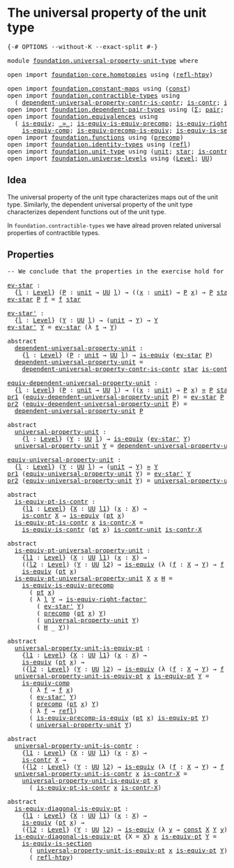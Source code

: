 # The universal property of the unit type

<pre class="Agda"><a id="52" class="Symbol">{-#</a> <a id="56" class="Keyword">OPTIONS</a> <a id="64" class="Pragma">--without-K</a> <a id="76" class="Pragma">--exact-split</a> <a id="90" class="Symbol">#-}</a>

<a id="95" class="Keyword">module</a> <a id="102" href="foundation.universal-property-unit-type.html" class="Module">foundation.universal-property-unit-type</a> <a id="142" class="Keyword">where</a>

<a id="149" class="Keyword">open</a> <a id="154" class="Keyword">import</a> <a id="161" href="foundation-core.homotopies.html" class="Module">foundation-core.homotopies</a> <a id="188" class="Keyword">using</a> <a id="194" class="Symbol">(</a><a id="195" href="foundation-core.homotopies.html#741" class="Function">refl-htpy</a><a id="204" class="Symbol">)</a>

<a id="207" class="Keyword">open</a> <a id="212" class="Keyword">import</a> <a id="219" href="foundation.constant-maps.html" class="Module">foundation.constant-maps</a> <a id="244" class="Keyword">using</a> <a id="250" class="Symbol">(</a><a id="251" href="foundation-core.constant-maps.html#216" class="Function">const</a><a id="256" class="Symbol">)</a>
<a id="258" class="Keyword">open</a> <a id="263" class="Keyword">import</a> <a id="270" href="foundation.contractible-types.html" class="Module">foundation.contractible-types</a> <a id="300" class="Keyword">using</a>
  <a id="308" class="Symbol">(</a> <a id="310" href="foundation.contractible-types.html#4458" class="Function">dependent-universal-property-contr-is-contr</a><a id="353" class="Symbol">;</a> <a id="355" href="foundation-core.contractible-types.html#1006" class="Function">is-contr</a><a id="363" class="Symbol">;</a> <a id="365" href="foundation-core.contractible-types.html#4047" class="Function">is-equiv-is-contr</a><a id="382" class="Symbol">)</a>
<a id="384" class="Keyword">open</a> <a id="389" class="Keyword">import</a> <a id="396" href="foundation.dependent-pair-types.html" class="Module">foundation.dependent-pair-types</a> <a id="428" class="Keyword">using</a> <a id="434" class="Symbol">(</a><a id="435" href="foundation-core.dependent-pair-types.html#515" class="Record">Σ</a><a id="436" class="Symbol">;</a> <a id="438" href="foundation-core.dependent-pair-types.html#588" class="InductiveConstructor">pair</a><a id="442" class="Symbol">;</a> <a id="444" href="foundation-core.dependent-pair-types.html#605" class="Field">pr1</a><a id="447" class="Symbol">;</a> <a id="449" href="foundation-core.dependent-pair-types.html#617" class="Field">pr2</a><a id="452" class="Symbol">)</a>
<a id="454" class="Keyword">open</a> <a id="459" class="Keyword">import</a> <a id="466" href="foundation.equivalences.html" class="Module">foundation.equivalences</a> <a id="490" class="Keyword">using</a>
  <a id="498" class="Symbol">(</a> <a id="500" href="foundation-core.equivalences.html#1556" class="Function">is-equiv</a><a id="508" class="Symbol">;</a> <a id="510" href="foundation-core.equivalences.html#1621" class="Function Operator">_≃_</a><a id="513" class="Symbol">;</a> <a id="515" href="foundation.equivalences.html#9545" class="Function">is-equiv-is-equiv-precomp</a><a id="540" class="Symbol">;</a> <a id="542" href="foundation-core.equivalences.html#9648" class="Function">is-equiv-right-factor&#39;</a><a id="564" class="Symbol">;</a>
    <a id="570" href="foundation-core.equivalences.html#7197" class="Function">is-equiv-comp</a><a id="583" class="Symbol">;</a> <a id="585" href="foundation.equivalences.html#7843" class="Function">is-equiv-precomp-is-equiv</a><a id="610" class="Symbol">;</a> <a id="612" href="foundation-core.equivalences.html#11915" class="Function">is-equiv-is-section</a><a id="631" class="Symbol">)</a>
<a id="633" class="Keyword">open</a> <a id="638" class="Keyword">import</a> <a id="645" href="foundation.functions.html" class="Module">foundation.functions</a> <a id="666" class="Keyword">using</a> <a id="672" class="Symbol">(</a><a id="673" href="foundation-core.functions.html#938" class="Function">precomp</a><a id="680" class="Symbol">)</a>
<a id="682" class="Keyword">open</a> <a id="687" class="Keyword">import</a> <a id="694" href="foundation.identity-types.html" class="Module">foundation.identity-types</a> <a id="720" class="Keyword">using</a> <a id="726" class="Symbol">(</a><a id="727" href="foundation-core.identity-types.html#1820" class="InductiveConstructor">refl</a><a id="731" class="Symbol">)</a>
<a id="733" class="Keyword">open</a> <a id="738" class="Keyword">import</a> <a id="745" href="foundation.unit-type.html" class="Module">foundation.unit-type</a> <a id="766" class="Keyword">using</a> <a id="772" class="Symbol">(</a><a id="773" href="foundation.unit-type.html#1075" class="Datatype">unit</a><a id="777" class="Symbol">;</a> <a id="779" href="foundation.unit-type.html#1099" class="InductiveConstructor">star</a><a id="783" class="Symbol">;</a> <a id="785" href="foundation.unit-type.html#2015" class="Function">is-contr-unit</a><a id="798" class="Symbol">;</a> <a id="800" href="foundation.unit-type.html#1589" class="Function">pt</a><a id="802" class="Symbol">)</a>
<a id="804" class="Keyword">open</a> <a id="809" class="Keyword">import</a> <a id="816" href="foundation.universe-levels.html" class="Module">foundation.universe-levels</a> <a id="843" class="Keyword">using</a> <a id="849" class="Symbol">(</a><a id="850" href="Agda.Primitive.html#597" class="Postulate">Level</a><a id="855" class="Symbol">;</a> <a id="857" href="foundation-core.universe-levels.html#235" class="Primitive">UU</a><a id="859" class="Symbol">)</a>
</pre>
## Idea

The universal property of the unit type characterizes maps out of the unit type. Similarly, the dependent universal property of the unit type characterizes dependent functions out of the unit type.

In `foundation.contractible-types` we have alread proven related universal properties of contractible types.

## Properties

<pre class="Agda"><a id="1207" class="Comment">-- We conclude that the properties in the exercise hold for the unit type</a>

<a id="ev-star"></a><a id="1282" href="foundation.universal-property-unit-type.html#1282" class="Function">ev-star</a> <a id="1290" class="Symbol">:</a>
  <a id="1294" class="Symbol">{</a><a id="1295" href="foundation.universal-property-unit-type.html#1295" class="Bound">l</a> <a id="1297" class="Symbol">:</a> <a id="1299" href="Agda.Primitive.html#597" class="Postulate">Level</a><a id="1304" class="Symbol">}</a> <a id="1306" class="Symbol">(</a><a id="1307" href="foundation.universal-property-unit-type.html#1307" class="Bound">P</a> <a id="1309" class="Symbol">:</a> <a id="1311" href="foundation.unit-type.html#1075" class="Datatype">unit</a> <a id="1316" class="Symbol">→</a> <a id="1318" href="foundation-core.universe-levels.html#235" class="Primitive">UU</a> <a id="1321" href="foundation.universal-property-unit-type.html#1295" class="Bound">l</a><a id="1322" class="Symbol">)</a> <a id="1324" class="Symbol">→</a> <a id="1326" class="Symbol">((</a><a id="1328" href="foundation.universal-property-unit-type.html#1328" class="Bound">x</a> <a id="1330" class="Symbol">:</a> <a id="1332" href="foundation.unit-type.html#1075" class="Datatype">unit</a><a id="1336" class="Symbol">)</a> <a id="1338" class="Symbol">→</a> <a id="1340" href="foundation.universal-property-unit-type.html#1307" class="Bound">P</a> <a id="1342" href="foundation.universal-property-unit-type.html#1328" class="Bound">x</a><a id="1343" class="Symbol">)</a> <a id="1345" class="Symbol">→</a> <a id="1347" href="foundation.universal-property-unit-type.html#1307" class="Bound">P</a> <a id="1349" href="foundation.unit-type.html#1099" class="InductiveConstructor">star</a>
<a id="1354" href="foundation.universal-property-unit-type.html#1282" class="Function">ev-star</a> <a id="1362" href="foundation.universal-property-unit-type.html#1362" class="Bound">P</a> <a id="1364" href="foundation.universal-property-unit-type.html#1364" class="Bound">f</a> <a id="1366" class="Symbol">=</a> <a id="1368" href="foundation.universal-property-unit-type.html#1364" class="Bound">f</a> <a id="1370" href="foundation.unit-type.html#1099" class="InductiveConstructor">star</a>

<a id="ev-star&#39;"></a><a id="1376" href="foundation.universal-property-unit-type.html#1376" class="Function">ev-star&#39;</a> <a id="1385" class="Symbol">:</a>
  <a id="1389" class="Symbol">{</a><a id="1390" href="foundation.universal-property-unit-type.html#1390" class="Bound">l</a> <a id="1392" class="Symbol">:</a> <a id="1394" href="Agda.Primitive.html#597" class="Postulate">Level</a><a id="1399" class="Symbol">}</a> <a id="1401" class="Symbol">(</a><a id="1402" href="foundation.universal-property-unit-type.html#1402" class="Bound">Y</a> <a id="1404" class="Symbol">:</a> <a id="1406" href="foundation-core.universe-levels.html#235" class="Primitive">UU</a> <a id="1409" href="foundation.universal-property-unit-type.html#1390" class="Bound">l</a><a id="1410" class="Symbol">)</a> <a id="1412" class="Symbol">→</a> <a id="1414" class="Symbol">(</a><a id="1415" href="foundation.unit-type.html#1075" class="Datatype">unit</a> <a id="1420" class="Symbol">→</a> <a id="1422" href="foundation.universal-property-unit-type.html#1402" class="Bound">Y</a><a id="1423" class="Symbol">)</a> <a id="1425" class="Symbol">→</a> <a id="1427" href="foundation.universal-property-unit-type.html#1402" class="Bound">Y</a>
<a id="1429" href="foundation.universal-property-unit-type.html#1376" class="Function">ev-star&#39;</a> <a id="1438" href="foundation.universal-property-unit-type.html#1438" class="Bound">Y</a> <a id="1440" class="Symbol">=</a> <a id="1442" href="foundation.universal-property-unit-type.html#1282" class="Function">ev-star</a> <a id="1450" class="Symbol">(λ</a> <a id="1453" href="foundation.universal-property-unit-type.html#1453" class="Bound">t</a> <a id="1455" class="Symbol">→</a> <a id="1457" href="foundation.universal-property-unit-type.html#1438" class="Bound">Y</a><a id="1458" class="Symbol">)</a>

<a id="1461" class="Keyword">abstract</a>
  <a id="dependent-universal-property-unit"></a><a id="1472" href="foundation.universal-property-unit-type.html#1472" class="Function">dependent-universal-property-unit</a> <a id="1506" class="Symbol">:</a>
    <a id="1512" class="Symbol">{</a><a id="1513" href="foundation.universal-property-unit-type.html#1513" class="Bound">l</a> <a id="1515" class="Symbol">:</a> <a id="1517" href="Agda.Primitive.html#597" class="Postulate">Level</a><a id="1522" class="Symbol">}</a> <a id="1524" class="Symbol">(</a><a id="1525" href="foundation.universal-property-unit-type.html#1525" class="Bound">P</a> <a id="1527" class="Symbol">:</a> <a id="1529" href="foundation.unit-type.html#1075" class="Datatype">unit</a> <a id="1534" class="Symbol">→</a> <a id="1536" href="foundation-core.universe-levels.html#235" class="Primitive">UU</a> <a id="1539" href="foundation.universal-property-unit-type.html#1513" class="Bound">l</a><a id="1540" class="Symbol">)</a> <a id="1542" class="Symbol">→</a> <a id="1544" href="foundation-core.equivalences.html#1556" class="Function">is-equiv</a> <a id="1553" class="Symbol">(</a><a id="1554" href="foundation.universal-property-unit-type.html#1282" class="Function">ev-star</a> <a id="1562" href="foundation.universal-property-unit-type.html#1525" class="Bound">P</a><a id="1563" class="Symbol">)</a>
  <a id="1567" href="foundation.universal-property-unit-type.html#1472" class="Function">dependent-universal-property-unit</a> <a id="1601" class="Symbol">=</a>
    <a id="1607" href="foundation.contractible-types.html#4458" class="Function">dependent-universal-property-contr-is-contr</a> <a id="1651" href="foundation.unit-type.html#1099" class="InductiveConstructor">star</a> <a id="1656" href="foundation.unit-type.html#2015" class="Function">is-contr-unit</a>

<a id="equiv-dependent-universal-property-unit"></a><a id="1671" href="foundation.universal-property-unit-type.html#1671" class="Function">equiv-dependent-universal-property-unit</a> <a id="1711" class="Symbol">:</a>
  <a id="1715" class="Symbol">{</a><a id="1716" href="foundation.universal-property-unit-type.html#1716" class="Bound">l</a> <a id="1718" class="Symbol">:</a> <a id="1720" href="Agda.Primitive.html#597" class="Postulate">Level</a><a id="1725" class="Symbol">}</a> <a id="1727" class="Symbol">(</a><a id="1728" href="foundation.universal-property-unit-type.html#1728" class="Bound">P</a> <a id="1730" class="Symbol">:</a> <a id="1732" href="foundation.unit-type.html#1075" class="Datatype">unit</a> <a id="1737" class="Symbol">→</a> <a id="1739" href="foundation-core.universe-levels.html#235" class="Primitive">UU</a> <a id="1742" href="foundation.universal-property-unit-type.html#1716" class="Bound">l</a><a id="1743" class="Symbol">)</a> <a id="1745" class="Symbol">→</a> <a id="1747" class="Symbol">((</a><a id="1749" href="foundation.universal-property-unit-type.html#1749" class="Bound">x</a> <a id="1751" class="Symbol">:</a> <a id="1753" href="foundation.unit-type.html#1075" class="Datatype">unit</a><a id="1757" class="Symbol">)</a> <a id="1759" class="Symbol">→</a> <a id="1761" href="foundation.universal-property-unit-type.html#1728" class="Bound">P</a> <a id="1763" href="foundation.universal-property-unit-type.html#1749" class="Bound">x</a><a id="1764" class="Symbol">)</a> <a id="1766" href="foundation-core.equivalences.html#1621" class="Function Operator">≃</a> <a id="1768" href="foundation.universal-property-unit-type.html#1728" class="Bound">P</a> <a id="1770" href="foundation.unit-type.html#1099" class="InductiveConstructor">star</a>
<a id="1775" href="foundation-core.dependent-pair-types.html#605" class="Field">pr1</a> <a id="1779" class="Symbol">(</a><a id="1780" href="foundation.universal-property-unit-type.html#1671" class="Function">equiv-dependent-universal-property-unit</a> <a id="1820" href="foundation.universal-property-unit-type.html#1820" class="Bound">P</a><a id="1821" class="Symbol">)</a> <a id="1823" class="Symbol">=</a> <a id="1825" href="foundation.universal-property-unit-type.html#1282" class="Function">ev-star</a> <a id="1833" href="foundation.universal-property-unit-type.html#1820" class="Bound">P</a>
<a id="1835" href="foundation-core.dependent-pair-types.html#617" class="Field">pr2</a> <a id="1839" class="Symbol">(</a><a id="1840" href="foundation.universal-property-unit-type.html#1671" class="Function">equiv-dependent-universal-property-unit</a> <a id="1880" href="foundation.universal-property-unit-type.html#1880" class="Bound">P</a><a id="1881" class="Symbol">)</a> <a id="1883" class="Symbol">=</a>
  <a id="1887" href="foundation.universal-property-unit-type.html#1472" class="Function">dependent-universal-property-unit</a> <a id="1921" href="foundation.universal-property-unit-type.html#1880" class="Bound">P</a>

<a id="1924" class="Keyword">abstract</a>
  <a id="universal-property-unit"></a><a id="1935" href="foundation.universal-property-unit-type.html#1935" class="Function">universal-property-unit</a> <a id="1959" class="Symbol">:</a>
    <a id="1965" class="Symbol">{</a><a id="1966" href="foundation.universal-property-unit-type.html#1966" class="Bound">l</a> <a id="1968" class="Symbol">:</a> <a id="1970" href="Agda.Primitive.html#597" class="Postulate">Level</a><a id="1975" class="Symbol">}</a> <a id="1977" class="Symbol">(</a><a id="1978" href="foundation.universal-property-unit-type.html#1978" class="Bound">Y</a> <a id="1980" class="Symbol">:</a> <a id="1982" href="foundation-core.universe-levels.html#235" class="Primitive">UU</a> <a id="1985" href="foundation.universal-property-unit-type.html#1966" class="Bound">l</a><a id="1986" class="Symbol">)</a> <a id="1988" class="Symbol">→</a> <a id="1990" href="foundation-core.equivalences.html#1556" class="Function">is-equiv</a> <a id="1999" class="Symbol">(</a><a id="2000" href="foundation.universal-property-unit-type.html#1376" class="Function">ev-star&#39;</a> <a id="2009" href="foundation.universal-property-unit-type.html#1978" class="Bound">Y</a><a id="2010" class="Symbol">)</a>
  <a id="2014" href="foundation.universal-property-unit-type.html#1935" class="Function">universal-property-unit</a> <a id="2038" href="foundation.universal-property-unit-type.html#2038" class="Bound">Y</a> <a id="2040" class="Symbol">=</a> <a id="2042" href="foundation.universal-property-unit-type.html#1472" class="Function">dependent-universal-property-unit</a> <a id="2076" class="Symbol">(λ</a> <a id="2079" href="foundation.universal-property-unit-type.html#2079" class="Bound">t</a> <a id="2081" class="Symbol">→</a> <a id="2083" href="foundation.universal-property-unit-type.html#2038" class="Bound">Y</a><a id="2084" class="Symbol">)</a>

<a id="equiv-universal-property-unit"></a><a id="2087" href="foundation.universal-property-unit-type.html#2087" class="Function">equiv-universal-property-unit</a> <a id="2117" class="Symbol">:</a>
  <a id="2121" class="Symbol">{</a><a id="2122" href="foundation.universal-property-unit-type.html#2122" class="Bound">l</a> <a id="2124" class="Symbol">:</a> <a id="2126" href="Agda.Primitive.html#597" class="Postulate">Level</a><a id="2131" class="Symbol">}</a> <a id="2133" class="Symbol">(</a><a id="2134" href="foundation.universal-property-unit-type.html#2134" class="Bound">Y</a> <a id="2136" class="Symbol">:</a> <a id="2138" href="foundation-core.universe-levels.html#235" class="Primitive">UU</a> <a id="2141" href="foundation.universal-property-unit-type.html#2122" class="Bound">l</a><a id="2142" class="Symbol">)</a> <a id="2144" class="Symbol">→</a> <a id="2146" class="Symbol">(</a><a id="2147" href="foundation.unit-type.html#1075" class="Datatype">unit</a> <a id="2152" class="Symbol">→</a> <a id="2154" href="foundation.universal-property-unit-type.html#2134" class="Bound">Y</a><a id="2155" class="Symbol">)</a> <a id="2157" href="foundation-core.equivalences.html#1621" class="Function Operator">≃</a> <a id="2159" href="foundation.universal-property-unit-type.html#2134" class="Bound">Y</a>
<a id="2161" href="foundation-core.dependent-pair-types.html#605" class="Field">pr1</a> <a id="2165" class="Symbol">(</a><a id="2166" href="foundation.universal-property-unit-type.html#2087" class="Function">equiv-universal-property-unit</a> <a id="2196" href="foundation.universal-property-unit-type.html#2196" class="Bound">Y</a><a id="2197" class="Symbol">)</a> <a id="2199" class="Symbol">=</a> <a id="2201" href="foundation.universal-property-unit-type.html#1376" class="Function">ev-star&#39;</a> <a id="2210" href="foundation.universal-property-unit-type.html#2196" class="Bound">Y</a>
<a id="2212" href="foundation-core.dependent-pair-types.html#617" class="Field">pr2</a> <a id="2216" class="Symbol">(</a><a id="2217" href="foundation.universal-property-unit-type.html#2087" class="Function">equiv-universal-property-unit</a> <a id="2247" href="foundation.universal-property-unit-type.html#2247" class="Bound">Y</a><a id="2248" class="Symbol">)</a> <a id="2250" class="Symbol">=</a> <a id="2252" href="foundation.universal-property-unit-type.html#1935" class="Function">universal-property-unit</a> <a id="2276" href="foundation.universal-property-unit-type.html#2247" class="Bound">Y</a>

<a id="2279" class="Keyword">abstract</a>
  <a id="is-equiv-pt-is-contr"></a><a id="2290" href="foundation.universal-property-unit-type.html#2290" class="Function">is-equiv-pt-is-contr</a> <a id="2311" class="Symbol">:</a>
    <a id="2317" class="Symbol">{</a><a id="2318" href="foundation.universal-property-unit-type.html#2318" class="Bound">l1</a> <a id="2321" class="Symbol">:</a> <a id="2323" href="Agda.Primitive.html#597" class="Postulate">Level</a><a id="2328" class="Symbol">}</a> <a id="2330" class="Symbol">{</a><a id="2331" href="foundation.universal-property-unit-type.html#2331" class="Bound">X</a> <a id="2333" class="Symbol">:</a> <a id="2335" href="foundation-core.universe-levels.html#235" class="Primitive">UU</a> <a id="2338" href="foundation.universal-property-unit-type.html#2318" class="Bound">l1</a><a id="2340" class="Symbol">}</a> <a id="2342" class="Symbol">(</a><a id="2343" href="foundation.universal-property-unit-type.html#2343" class="Bound">x</a> <a id="2345" class="Symbol">:</a> <a id="2347" href="foundation.universal-property-unit-type.html#2331" class="Bound">X</a><a id="2348" class="Symbol">)</a> <a id="2350" class="Symbol">→</a>
    <a id="2356" href="foundation-core.contractible-types.html#1006" class="Function">is-contr</a> <a id="2365" href="foundation.universal-property-unit-type.html#2331" class="Bound">X</a> <a id="2367" class="Symbol">→</a> <a id="2369" href="foundation-core.equivalences.html#1556" class="Function">is-equiv</a> <a id="2378" class="Symbol">(</a><a id="2379" href="foundation.unit-type.html#1589" class="Function">pt</a> <a id="2382" href="foundation.universal-property-unit-type.html#2343" class="Bound">x</a><a id="2383" class="Symbol">)</a>
  <a id="2387" href="foundation.universal-property-unit-type.html#2290" class="Function">is-equiv-pt-is-contr</a> <a id="2408" href="foundation.universal-property-unit-type.html#2408" class="Bound">x</a> <a id="2410" href="foundation.universal-property-unit-type.html#2410" class="Bound">is-contr-X</a> <a id="2421" class="Symbol">=</a>
    <a id="2427" href="foundation-core.contractible-types.html#4047" class="Function">is-equiv-is-contr</a> <a id="2445" class="Symbol">(</a><a id="2446" href="foundation.unit-type.html#1589" class="Function">pt</a> <a id="2449" href="foundation.universal-property-unit-type.html#2408" class="Bound">x</a><a id="2450" class="Symbol">)</a> <a id="2452" href="foundation.unit-type.html#2015" class="Function">is-contr-unit</a> <a id="2466" href="foundation.universal-property-unit-type.html#2410" class="Bound">is-contr-X</a>

<a id="2478" class="Keyword">abstract</a>
  <a id="is-equiv-pt-universal-property-unit"></a><a id="2489" href="foundation.universal-property-unit-type.html#2489" class="Function">is-equiv-pt-universal-property-unit</a> <a id="2525" class="Symbol">:</a>
    <a id="2531" class="Symbol">{</a><a id="2532" href="foundation.universal-property-unit-type.html#2532" class="Bound">l1</a> <a id="2535" class="Symbol">:</a> <a id="2537" href="Agda.Primitive.html#597" class="Postulate">Level</a><a id="2542" class="Symbol">}</a> <a id="2544" class="Symbol">(</a><a id="2545" href="foundation.universal-property-unit-type.html#2545" class="Bound">X</a> <a id="2547" class="Symbol">:</a> <a id="2549" href="foundation-core.universe-levels.html#235" class="Primitive">UU</a> <a id="2552" href="foundation.universal-property-unit-type.html#2532" class="Bound">l1</a><a id="2554" class="Symbol">)</a> <a id="2556" class="Symbol">(</a><a id="2557" href="foundation.universal-property-unit-type.html#2557" class="Bound">x</a> <a id="2559" class="Symbol">:</a> <a id="2561" href="foundation.universal-property-unit-type.html#2545" class="Bound">X</a><a id="2562" class="Symbol">)</a> <a id="2564" class="Symbol">→</a>
    <a id="2570" class="Symbol">((</a><a id="2572" href="foundation.universal-property-unit-type.html#2572" class="Bound">l2</a> <a id="2575" class="Symbol">:</a> <a id="2577" href="Agda.Primitive.html#597" class="Postulate">Level</a><a id="2582" class="Symbol">)</a> <a id="2584" class="Symbol">(</a><a id="2585" href="foundation.universal-property-unit-type.html#2585" class="Bound">Y</a> <a id="2587" class="Symbol">:</a> <a id="2589" href="foundation-core.universe-levels.html#235" class="Primitive">UU</a> <a id="2592" href="foundation.universal-property-unit-type.html#2572" class="Bound">l2</a><a id="2594" class="Symbol">)</a> <a id="2596" class="Symbol">→</a> <a id="2598" href="foundation-core.equivalences.html#1556" class="Function">is-equiv</a> <a id="2607" class="Symbol">(λ</a> <a id="2610" class="Symbol">(</a><a id="2611" href="foundation.universal-property-unit-type.html#2611" class="Bound">f</a> <a id="2613" class="Symbol">:</a> <a id="2615" href="foundation.universal-property-unit-type.html#2545" class="Bound">X</a> <a id="2617" class="Symbol">→</a> <a id="2619" href="foundation.universal-property-unit-type.html#2585" class="Bound">Y</a><a id="2620" class="Symbol">)</a> <a id="2622" class="Symbol">→</a> <a id="2624" href="foundation.universal-property-unit-type.html#2611" class="Bound">f</a> <a id="2626" href="foundation.universal-property-unit-type.html#2557" class="Bound">x</a><a id="2627" class="Symbol">))</a> <a id="2630" class="Symbol">→</a>
    <a id="2636" href="foundation-core.equivalences.html#1556" class="Function">is-equiv</a> <a id="2645" class="Symbol">(</a><a id="2646" href="foundation.unit-type.html#1589" class="Function">pt</a> <a id="2649" href="foundation.universal-property-unit-type.html#2557" class="Bound">x</a><a id="2650" class="Symbol">)</a>
  <a id="2654" href="foundation.universal-property-unit-type.html#2489" class="Function">is-equiv-pt-universal-property-unit</a> <a id="2690" href="foundation.universal-property-unit-type.html#2690" class="Bound">X</a> <a id="2692" href="foundation.universal-property-unit-type.html#2692" class="Bound">x</a> <a id="2694" href="foundation.universal-property-unit-type.html#2694" class="Bound">H</a> <a id="2696" class="Symbol">=</a>
    <a id="2702" href="foundation.equivalences.html#9545" class="Function">is-equiv-is-equiv-precomp</a>
      <a id="2734" class="Symbol">(</a> <a id="2736" href="foundation.unit-type.html#1589" class="Function">pt</a> <a id="2739" href="foundation.universal-property-unit-type.html#2692" class="Bound">x</a><a id="2740" class="Symbol">)</a>
      <a id="2748" class="Symbol">(</a> <a id="2750" class="Symbol">λ</a> <a id="2752" href="foundation.universal-property-unit-type.html#2752" class="Bound">l</a> <a id="2754" href="foundation.universal-property-unit-type.html#2754" class="Bound">Y</a> <a id="2756" class="Symbol">→</a> <a id="2758" href="foundation-core.equivalences.html#9648" class="Function">is-equiv-right-factor&#39;</a>
        <a id="2789" class="Symbol">(</a> <a id="2791" href="foundation.universal-property-unit-type.html#1376" class="Function">ev-star&#39;</a> <a id="2800" href="foundation.universal-property-unit-type.html#2754" class="Bound">Y</a><a id="2801" class="Symbol">)</a>
        <a id="2811" class="Symbol">(</a> <a id="2813" href="foundation-core.functions.html#938" class="Function">precomp</a> <a id="2821" class="Symbol">(</a><a id="2822" href="foundation.unit-type.html#1589" class="Function">pt</a> <a id="2825" href="foundation.universal-property-unit-type.html#2692" class="Bound">x</a><a id="2826" class="Symbol">)</a> <a id="2828" href="foundation.universal-property-unit-type.html#2754" class="Bound">Y</a><a id="2829" class="Symbol">)</a>
        <a id="2839" class="Symbol">(</a> <a id="2841" href="foundation.universal-property-unit-type.html#1935" class="Function">universal-property-unit</a> <a id="2865" href="foundation.universal-property-unit-type.html#2754" class="Bound">Y</a><a id="2866" class="Symbol">)</a>
        <a id="2876" class="Symbol">(</a> <a id="2878" href="foundation.universal-property-unit-type.html#2694" class="Bound">H</a> <a id="2880" class="Symbol">_</a> <a id="2882" href="foundation.universal-property-unit-type.html#2754" class="Bound">Y</a><a id="2883" class="Symbol">))</a>

<a id="2887" class="Keyword">abstract</a>
  <a id="universal-property-unit-is-equiv-pt"></a><a id="2898" href="foundation.universal-property-unit-type.html#2898" class="Function">universal-property-unit-is-equiv-pt</a> <a id="2934" class="Symbol">:</a>
    <a id="2940" class="Symbol">{</a><a id="2941" href="foundation.universal-property-unit-type.html#2941" class="Bound">l1</a> <a id="2944" class="Symbol">:</a> <a id="2946" href="Agda.Primitive.html#597" class="Postulate">Level</a><a id="2951" class="Symbol">}</a> <a id="2953" class="Symbol">{</a><a id="2954" href="foundation.universal-property-unit-type.html#2954" class="Bound">X</a> <a id="2956" class="Symbol">:</a> <a id="2958" href="foundation-core.universe-levels.html#235" class="Primitive">UU</a> <a id="2961" href="foundation.universal-property-unit-type.html#2941" class="Bound">l1</a><a id="2963" class="Symbol">}</a> <a id="2965" class="Symbol">(</a><a id="2966" href="foundation.universal-property-unit-type.html#2966" class="Bound">x</a> <a id="2968" class="Symbol">:</a> <a id="2970" href="foundation.universal-property-unit-type.html#2954" class="Bound">X</a><a id="2971" class="Symbol">)</a> <a id="2973" class="Symbol">→</a>
    <a id="2979" href="foundation-core.equivalences.html#1556" class="Function">is-equiv</a> <a id="2988" class="Symbol">(</a><a id="2989" href="foundation.unit-type.html#1589" class="Function">pt</a> <a id="2992" href="foundation.universal-property-unit-type.html#2966" class="Bound">x</a><a id="2993" class="Symbol">)</a> <a id="2995" class="Symbol">→</a>
    <a id="3001" class="Symbol">({</a><a id="3003" href="foundation.universal-property-unit-type.html#3003" class="Bound">l2</a> <a id="3006" class="Symbol">:</a> <a id="3008" href="Agda.Primitive.html#597" class="Postulate">Level</a><a id="3013" class="Symbol">}</a> <a id="3015" class="Symbol">(</a><a id="3016" href="foundation.universal-property-unit-type.html#3016" class="Bound">Y</a> <a id="3018" class="Symbol">:</a> <a id="3020" href="foundation-core.universe-levels.html#235" class="Primitive">UU</a> <a id="3023" href="foundation.universal-property-unit-type.html#3003" class="Bound">l2</a><a id="3025" class="Symbol">)</a> <a id="3027" class="Symbol">→</a> <a id="3029" href="foundation-core.equivalences.html#1556" class="Function">is-equiv</a> <a id="3038" class="Symbol">(λ</a> <a id="3041" class="Symbol">(</a><a id="3042" href="foundation.universal-property-unit-type.html#3042" class="Bound">f</a> <a id="3044" class="Symbol">:</a> <a id="3046" href="foundation.universal-property-unit-type.html#2954" class="Bound">X</a> <a id="3048" class="Symbol">→</a> <a id="3050" href="foundation.universal-property-unit-type.html#3016" class="Bound">Y</a><a id="3051" class="Symbol">)</a> <a id="3053" class="Symbol">→</a> <a id="3055" href="foundation.universal-property-unit-type.html#3042" class="Bound">f</a> <a id="3057" href="foundation.universal-property-unit-type.html#2966" class="Bound">x</a><a id="3058" class="Symbol">))</a>
  <a id="3063" href="foundation.universal-property-unit-type.html#2898" class="Function">universal-property-unit-is-equiv-pt</a> <a id="3099" href="foundation.universal-property-unit-type.html#3099" class="Bound">x</a> <a id="3101" href="foundation.universal-property-unit-type.html#3101" class="Bound">is-equiv-pt</a> <a id="3113" href="foundation.universal-property-unit-type.html#3113" class="Bound">Y</a> <a id="3115" class="Symbol">=</a>
    <a id="3121" href="foundation-core.equivalences.html#7197" class="Function">is-equiv-comp</a>
      <a id="3141" class="Symbol">(</a> <a id="3143" class="Symbol">λ</a> <a id="3145" href="foundation.universal-property-unit-type.html#3145" class="Bound">f</a> <a id="3147" class="Symbol">→</a> <a id="3149" href="foundation.universal-property-unit-type.html#3145" class="Bound">f</a> <a id="3151" href="foundation.universal-property-unit-type.html#3099" class="Bound">x</a><a id="3152" class="Symbol">)</a>
      <a id="3160" class="Symbol">(</a> <a id="3162" href="foundation.universal-property-unit-type.html#1376" class="Function">ev-star&#39;</a> <a id="3171" href="foundation.universal-property-unit-type.html#3113" class="Bound">Y</a><a id="3172" class="Symbol">)</a>
      <a id="3180" class="Symbol">(</a> <a id="3182" href="foundation-core.functions.html#938" class="Function">precomp</a> <a id="3190" class="Symbol">(</a><a id="3191" href="foundation.unit-type.html#1589" class="Function">pt</a> <a id="3194" href="foundation.universal-property-unit-type.html#3099" class="Bound">x</a><a id="3195" class="Symbol">)</a> <a id="3197" href="foundation.universal-property-unit-type.html#3113" class="Bound">Y</a><a id="3198" class="Symbol">)</a>
      <a id="3206" class="Symbol">(</a> <a id="3208" class="Symbol">λ</a> <a id="3210" href="foundation.universal-property-unit-type.html#3210" class="Bound">f</a> <a id="3212" class="Symbol">→</a> <a id="3214" href="foundation-core.identity-types.html#1820" class="InductiveConstructor">refl</a><a id="3218" class="Symbol">)</a>
      <a id="3226" class="Symbol">(</a> <a id="3228" href="foundation.equivalences.html#7843" class="Function">is-equiv-precomp-is-equiv</a> <a id="3254" class="Symbol">(</a><a id="3255" href="foundation.unit-type.html#1589" class="Function">pt</a> <a id="3258" href="foundation.universal-property-unit-type.html#3099" class="Bound">x</a><a id="3259" class="Symbol">)</a> <a id="3261" href="foundation.universal-property-unit-type.html#3101" class="Bound">is-equiv-pt</a> <a id="3273" href="foundation.universal-property-unit-type.html#3113" class="Bound">Y</a><a id="3274" class="Symbol">)</a>
      <a id="3282" class="Symbol">(</a> <a id="3284" href="foundation.universal-property-unit-type.html#1935" class="Function">universal-property-unit</a> <a id="3308" href="foundation.universal-property-unit-type.html#3113" class="Bound">Y</a><a id="3309" class="Symbol">)</a>

<a id="3312" class="Keyword">abstract</a>
  <a id="universal-property-unit-is-contr"></a><a id="3323" href="foundation.universal-property-unit-type.html#3323" class="Function">universal-property-unit-is-contr</a> <a id="3356" class="Symbol">:</a>
    <a id="3362" class="Symbol">{</a><a id="3363" href="foundation.universal-property-unit-type.html#3363" class="Bound">l1</a> <a id="3366" class="Symbol">:</a> <a id="3368" href="Agda.Primitive.html#597" class="Postulate">Level</a><a id="3373" class="Symbol">}</a> <a id="3375" class="Symbol">{</a><a id="3376" href="foundation.universal-property-unit-type.html#3376" class="Bound">X</a> <a id="3378" class="Symbol">:</a> <a id="3380" href="foundation-core.universe-levels.html#235" class="Primitive">UU</a> <a id="3383" href="foundation.universal-property-unit-type.html#3363" class="Bound">l1</a><a id="3385" class="Symbol">}</a> <a id="3387" class="Symbol">(</a><a id="3388" href="foundation.universal-property-unit-type.html#3388" class="Bound">x</a> <a id="3390" class="Symbol">:</a> <a id="3392" href="foundation.universal-property-unit-type.html#3376" class="Bound">X</a><a id="3393" class="Symbol">)</a> <a id="3395" class="Symbol">→</a>
    <a id="3401" href="foundation-core.contractible-types.html#1006" class="Function">is-contr</a> <a id="3410" href="foundation.universal-property-unit-type.html#3376" class="Bound">X</a> <a id="3412" class="Symbol">→</a>
    <a id="3418" class="Symbol">({</a><a id="3420" href="foundation.universal-property-unit-type.html#3420" class="Bound">l2</a> <a id="3423" class="Symbol">:</a> <a id="3425" href="Agda.Primitive.html#597" class="Postulate">Level</a><a id="3430" class="Symbol">}</a> <a id="3432" class="Symbol">(</a><a id="3433" href="foundation.universal-property-unit-type.html#3433" class="Bound">Y</a> <a id="3435" class="Symbol">:</a> <a id="3437" href="foundation-core.universe-levels.html#235" class="Primitive">UU</a> <a id="3440" href="foundation.universal-property-unit-type.html#3420" class="Bound">l2</a><a id="3442" class="Symbol">)</a> <a id="3444" class="Symbol">→</a> <a id="3446" href="foundation-core.equivalences.html#1556" class="Function">is-equiv</a> <a id="3455" class="Symbol">(λ</a> <a id="3458" class="Symbol">(</a><a id="3459" href="foundation.universal-property-unit-type.html#3459" class="Bound">f</a> <a id="3461" class="Symbol">:</a> <a id="3463" href="foundation.universal-property-unit-type.html#3376" class="Bound">X</a> <a id="3465" class="Symbol">→</a> <a id="3467" href="foundation.universal-property-unit-type.html#3433" class="Bound">Y</a><a id="3468" class="Symbol">)</a> <a id="3470" class="Symbol">→</a> <a id="3472" href="foundation.universal-property-unit-type.html#3459" class="Bound">f</a> <a id="3474" href="foundation.universal-property-unit-type.html#3388" class="Bound">x</a><a id="3475" class="Symbol">))</a>
  <a id="3480" href="foundation.universal-property-unit-type.html#3323" class="Function">universal-property-unit-is-contr</a> <a id="3513" href="foundation.universal-property-unit-type.html#3513" class="Bound">x</a> <a id="3515" href="foundation.universal-property-unit-type.html#3515" class="Bound">is-contr-X</a> <a id="3526" class="Symbol">=</a>
    <a id="3532" href="foundation.universal-property-unit-type.html#2898" class="Function">universal-property-unit-is-equiv-pt</a> <a id="3568" href="foundation.universal-property-unit-type.html#3513" class="Bound">x</a>
      <a id="3576" class="Symbol">(</a> <a id="3578" href="foundation.universal-property-unit-type.html#2290" class="Function">is-equiv-pt-is-contr</a> <a id="3599" href="foundation.universal-property-unit-type.html#3513" class="Bound">x</a> <a id="3601" href="foundation.universal-property-unit-type.html#3515" class="Bound">is-contr-X</a><a id="3611" class="Symbol">)</a>

<a id="3614" class="Keyword">abstract</a>
  <a id="is-equiv-diagonal-is-equiv-pt"></a><a id="3625" href="foundation.universal-property-unit-type.html#3625" class="Function">is-equiv-diagonal-is-equiv-pt</a> <a id="3655" class="Symbol">:</a>
    <a id="3661" class="Symbol">{</a><a id="3662" href="foundation.universal-property-unit-type.html#3662" class="Bound">l1</a> <a id="3665" class="Symbol">:</a> <a id="3667" href="Agda.Primitive.html#597" class="Postulate">Level</a><a id="3672" class="Symbol">}</a> <a id="3674" class="Symbol">{</a><a id="3675" href="foundation.universal-property-unit-type.html#3675" class="Bound">X</a> <a id="3677" class="Symbol">:</a> <a id="3679" href="foundation-core.universe-levels.html#235" class="Primitive">UU</a> <a id="3682" href="foundation.universal-property-unit-type.html#3662" class="Bound">l1</a><a id="3684" class="Symbol">}</a> <a id="3686" class="Symbol">(</a><a id="3687" href="foundation.universal-property-unit-type.html#3687" class="Bound">x</a> <a id="3689" class="Symbol">:</a> <a id="3691" href="foundation.universal-property-unit-type.html#3675" class="Bound">X</a><a id="3692" class="Symbol">)</a> <a id="3694" class="Symbol">→</a>
    <a id="3700" href="foundation-core.equivalences.html#1556" class="Function">is-equiv</a> <a id="3709" class="Symbol">(</a><a id="3710" href="foundation.unit-type.html#1589" class="Function">pt</a> <a id="3713" href="foundation.universal-property-unit-type.html#3687" class="Bound">x</a><a id="3714" class="Symbol">)</a> <a id="3716" class="Symbol">→</a>
    <a id="3722" class="Symbol">({</a><a id="3724" href="foundation.universal-property-unit-type.html#3724" class="Bound">l2</a> <a id="3727" class="Symbol">:</a> <a id="3729" href="Agda.Primitive.html#597" class="Postulate">Level</a><a id="3734" class="Symbol">}</a> <a id="3736" class="Symbol">(</a><a id="3737" href="foundation.universal-property-unit-type.html#3737" class="Bound">Y</a> <a id="3739" class="Symbol">:</a> <a id="3741" href="foundation-core.universe-levels.html#235" class="Primitive">UU</a> <a id="3744" href="foundation.universal-property-unit-type.html#3724" class="Bound">l2</a><a id="3746" class="Symbol">)</a> <a id="3748" class="Symbol">→</a> <a id="3750" href="foundation-core.equivalences.html#1556" class="Function">is-equiv</a> <a id="3759" class="Symbol">(λ</a> <a id="3762" href="foundation.universal-property-unit-type.html#3762" class="Bound">y</a> <a id="3764" class="Symbol">→</a> <a id="3766" href="foundation-core.constant-maps.html#216" class="Function">const</a> <a id="3772" href="foundation.universal-property-unit-type.html#3675" class="Bound">X</a> <a id="3774" href="foundation.universal-property-unit-type.html#3737" class="Bound">Y</a> <a id="3776" href="foundation.universal-property-unit-type.html#3762" class="Bound">y</a><a id="3777" class="Symbol">))</a>
  <a id="3782" href="foundation.universal-property-unit-type.html#3625" class="Function">is-equiv-diagonal-is-equiv-pt</a> <a id="3812" class="Symbol">{</a><a id="3813" class="Argument">X</a> <a id="3815" class="Symbol">=</a> <a id="3817" href="foundation.universal-property-unit-type.html#3817" class="Bound">X</a><a id="3818" class="Symbol">}</a> <a id="3820" href="foundation.universal-property-unit-type.html#3820" class="Bound">x</a> <a id="3822" href="foundation.universal-property-unit-type.html#3822" class="Bound">is-equiv-pt</a> <a id="3834" href="foundation.universal-property-unit-type.html#3834" class="Bound">Y</a> <a id="3836" class="Symbol">=</a>
    <a id="3842" href="foundation-core.equivalences.html#11915" class="Function">is-equiv-is-section</a>
      <a id="3868" class="Symbol">(</a> <a id="3870" href="foundation.universal-property-unit-type.html#2898" class="Function">universal-property-unit-is-equiv-pt</a> <a id="3906" href="foundation.universal-property-unit-type.html#3820" class="Bound">x</a> <a id="3908" href="foundation.universal-property-unit-type.html#3822" class="Bound">is-equiv-pt</a> <a id="3920" href="foundation.universal-property-unit-type.html#3834" class="Bound">Y</a><a id="3921" class="Symbol">)</a>
      <a id="3929" class="Symbol">(</a> <a id="3931" href="foundation-core.homotopies.html#741" class="Function">refl-htpy</a><a id="3940" class="Symbol">)</a>
</pre>
